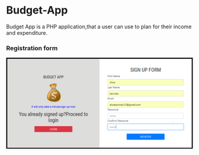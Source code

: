 # Budget-App
Budget App is a PHP application,that a user can use to plan for their income and expenditure.

### Registration form
![picture](registerform.PNG)
